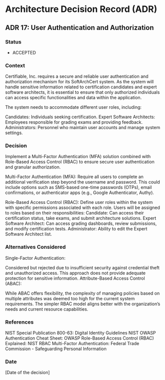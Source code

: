 # Architecture Decision Record (ADR)

## ADR 17: User Authentication and Authorization

### Status
- ACCEPTED

### Context

Certifiable, Inc. requires a secure and reliable user authentication and authorization mechanism for its SoftArchCert system. As the system will handle sensitive information related to certification candidates and expert software architects, it is essential to ensure that only authorized individuals can access specific functionalities and data within the application.

The system needs to accommodate different user roles, including:

Candidates: Individuals seeking certification.
Expert Software Architects: Employees responsible for grading exams and providing feedback.
Administrators: Personnel who maintain user accounts and manage system settings.

### Decision
Implement a Multi-Factor Authentication (MFA) solution combined with Role-Based Access Control (RBAC) to ensure secure user authentication and granular authorization.

Multi-Factor Authentication (MFA):
Require all users to complete an additional verification step beyond the username and password. This could include options such as SMS-based one-time passwords (OTPs), email confirmations, or authenticator apps (e.g., Google Authenticator, Authy).

Role-Based Access Control (RBAC):
Define user roles within the system with specific permissions associated with each role. Users will be assigned to roles based on their responsibilities:
Candidate: Can access their certification status, take exams, and submit architecture solutions.
Expert Software Architect: Can access grading dashboards, review submissions, and modify certification tests.
Administrator: Ability to edit the Expert Software Architect list.

### Alternatives Considered
Single-Factor Authentication:

Considered but rejected due to insufficient security against credential theft and unauthorized access. This approach does not provide adequate protection for sensitive information.
Attribute-Based Access Control (ABAC):

While ABAC offers flexibility, the complexity of managing policies based on multiple attributes was deemed too high for the current system requirements. The simpler RBAC model aligns better with the organization’s needs and current resource capabilities.

### References
NIST Special Publication 800-63: Digital Identity Guidelines NIST
OWASP Authentication Cheat Sheet: OWASP
Role-Based Access Control (RBAC) Explained: NIST RBAC
Multi-Factor Authentication: Federal Trade Commission - Safeguarding Personal Information


### Date
[Date of the decision]

